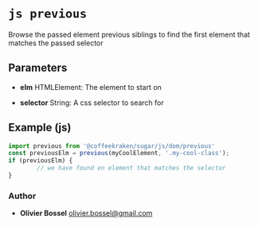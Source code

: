 


<!-- @namespace    sugar.js.dom -->
<!-- @name    previous -->

# ```js previous ```


Browse the passed element previous siblings to find the first element that matches the passed selector

## Parameters

- **elm**  HTMLElement: The element to start on

- **selector**  String: A css selector to search for



## Example (js)

```js
import previous from '@coffeekraken/sugar/js/dom/previous'
const previousElm = previous(myCoolElement, '.my-cool-class');
if (previousElm) {
		// we have found en element that matches the selector
}
```


### Author
- **Olivier Bossel** <a href="mailto:olivier.bossel@gmail.com">olivier.bossel@gmail.com</a> 



